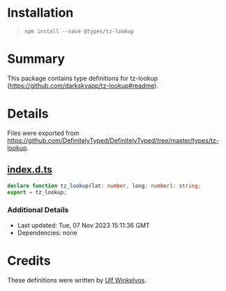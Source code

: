 # Installation
> `npm install --save @types/tz-lookup`

# Summary
This package contains type definitions for tz-lookup (https://github.com/darkskyapp/tz-lookup#readme).

# Details
Files were exported from https://github.com/DefinitelyTyped/DefinitelyTyped/tree/master/types/tz-lookup.
## [index.d.ts](https://github.com/DefinitelyTyped/DefinitelyTyped/tree/master/types/tz-lookup/index.d.ts)
````ts
declare function tz_lookup(lat: number, long: number): string;
export = tz_lookup;

````

### Additional Details
 * Last updated: Tue, 07 Nov 2023 15:11:36 GMT
 * Dependencies: none

# Credits
These definitions were written by [Ulf Winkelvos](https://github.com/uwinkelvos).
